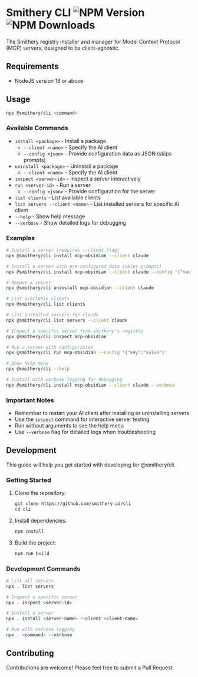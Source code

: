 # Smithery CLI ![NPM Version](https://img.shields.io/npm/v/%40smithery%2Fcli) ![NPM Downloads](https://img.shields.io/npm/dt/%40smithery%2Fcli)

The Smithery registry installer and manager for Model Context Protocol (MCP) servers, designed to be client-agnostic.

## Requirements
- NodeJS version 18 or above

## Usage

```bash
npx @smithery/cli <command>
```

### Available Commands

- `install <package>` - Install a package
  - `--client <name>` - Specify the AI client
  - `--config <json>` - Provide configuration data as JSON (skips prompts)
- `uninstall <package>` - Uninstall a package
  - `--client <name>` - Specify the AI client
- `inspect <server-id>` - Inspect a server interactively
- `run <server-id>` - Run a server
  - `--config <json>` - Provide configuration for the server
- `list clients` - List available clients
- `list servers --client <name>` - List installed servers for specific AI client
- `--help` - Show help message
- `--verbose` - Show detailed logs for debugging

### Examples

```bash
# Install a server (requires --client flag)
npx @smithery/cli install mcp-obsidian --client claude

# Install a server with pre-configured data (skips prompts)
npx @smithery/cli install mcp-obsidian --client claude --config '{"vaultPath":"path/to/vault"}'

# Remove a server
npx @smithery/cli uninstall mcp-obsidian --client claude

# List available clients
npx @smithery/cli list clients

# List installed servers for claude
npx @smithery/cli list servers --client claude

# Inspect a specific server from smithery's registry
npx @smithery/cli inspect mcp-obsidian

# Run a server with configuration
npx @smithery/cli run mcp-obsidian --config '{"key":"value"}'

# Show help menu
npx @smithery/cli --help

# Install with verbose logging for debugging
npx @smithery/cli install mcp-obsidian --client claude --verbose
```

### Important Notes

- Remember to restart your AI client after installing or uninstalling servers
- Use the `inspect` command for interactive server testing
- Run without arguments to see the help menu
- Use `--verbose` flag for detailed logs when troubleshooting

## Development

This guide will help you get started with developing for @smithery/cli.

### Getting Started

1. Clone the repository:
   ```bash
   git clone https://github.com/smithery-ai/cli
   cd cli
   ```

2. Install dependencies:
   ```bash
   npm install
   ```

3. Build the project:
   ```bash
   npm run build
   ```

### Development Commands

```bash
# List all servers
npx . list servers

# Inspect a specific server
npx . inspect <server-id>

# Install a server
npx . install <server-name> --client <client-name>

# Run with verbose logging
npx . <command> --verbose
```

## Contributing

Contributions are welcome! Please feel free to submit a Pull Request.